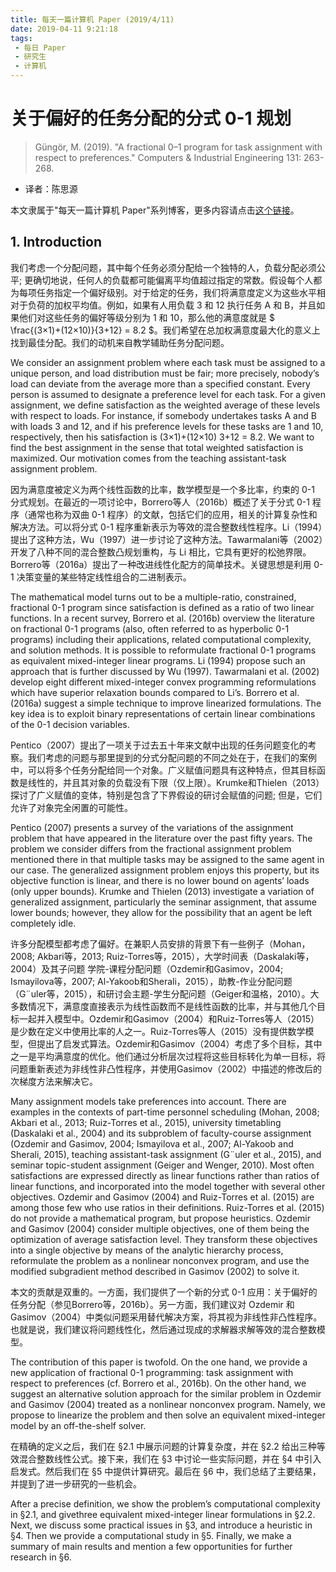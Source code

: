 ```yaml
---
title: 每天一篇计算机 Paper (2019/4/11)
date: 2019-04-11 9:21:18
tags: 
 - 每日 Paper
 - 研究生
 - 计算机
---
```


# 关于偏好的任务分配的分式 0-1 规划

>Güngör, M. (2019). "A fractional 0–1 program for task assignment with respect to preferences." Computers & Industrial Engineering 131: 263-268.
- 译者：陈思源

本文隶属于"每天一篇计算机 Paper"系列博客，更多内容请点击[这个链接](https://seuite.github.io/tags/%E6%AF%8F%E6%97%A5-Paper/)。

## 1. Introduction

我们考虑一个分配问题，其中每个任务必须分配给一个独特的人，负载分配必须公平; 更确切地说，任何人的负载都可能偏离平均值超过指定的常数。假设每个人都为每项任务指定一个偏好级别。对于给定的任务，我们将满意度定义为这些水平相对于负荷的加权平均值。例如，如果有人用负载 3 和 12 执行任务 A 和 B，并且如果他们对这些任务的偏好等级分别为 1 和 10，那么他的满意度就是 $ \frac{(3×1)+(12×10)}{3+12} = 8.2 $。我们希望在总加权满意度最大化的意义上找到最佳分配。我们的动机来自教学辅助任务分配问题。

We consider an assignment problem where each task must be assigned to a unique person, and load distribution must be fair; more precisely, nobody’s load can deviate from the average more than a specified constant. Every person is assumed to designate a preference level for each task. For a given assignment, we define satisfaction as the weighted average of these levels with respect to loads. For instance, if somebody undertakes tasks A and B with loads 3 and 12, and if his preference levels for these tasks are 1 and 10, respectively, then his satisfaction is (3×1)+(12×10) 3+12 = 8.2. We want to find the best assignment in the sense that total weighted satisfaction is maximized. Our motivation comes from the teaching assistant-task assignment problem. 

因为满意度被定义为两个线性函数的比率，数学模型是一个多比率，约束的 0-1 分式规划。在最近的一项讨论中，Borrero等人（2016b）概述了关于分式 0-1 程序（通常也称为双曲 0-1 程序）的文献，包括它们的应用，相关的计算复杂性和解决方法。可以将分式 0-1 程序重新表示为等效的混合整数线性程序。Li（1994）提出了这种方法，Wu（1997）进一步讨论了这种方法。Tawarmalani等（2002）开发了八种不同的混合整数凸规划重构，与 Li 相比，它具有更好的松弛界限。Borrero等（2016a）提出了一种改进线性化配方的简单技术。关键思想是利用 0-1 决策变量的某些特定线性组合的二进制表示。

The mathematical model turns out to be a multiple-ratio, constrained, fractional 0-1 program since satisfaction is defined as a ratio of two linear functions. In a recent survey, Borrero et al. (2016b) overview the literature on fractional 0-1 programs (also, often referred to as hyperbolic 0-1 programs) including their applications, related computational complexity, and solution methods. It is possible to reformulate fractional 0-1 programs as equivalent mixed-integer linear programs. Li (1994) propose such an approach that is further discussed by Wu (1997). Tawarmalani et al. (2002) develop eight different mixed-integer convex programming reformulations which have superior relaxation bounds compared to Li’s. Borrero et al. (2016a) suggest a simple technique to improve linearized formulations. The key idea is to exploit binary representations of certain linear combinations of the 0-1 decision variables. 

Pentico（2007）提出了一项关于过去五十年来文献中出现的任务问题变化的考察。我们考虑的问题与那里提到的分式分配问题的不同之处在于，在我们的案例中，可以将多个任务分配给同一个对象。广义赋值问题具有这种特点，但其目标函数是线性的，并且其对象的负载没有下限（仅上限）。Krumke和Thielen（2013）探讨了广义赋值的变体，特别是包含了下界假设的研讨会赋值的问题; 但是，它们允许了对象完全闲置的可能性。

Pentico (2007) presents a survey of the variations of the assignment problem that have appeared in the literature over the past fifty years. The problem we consider differs from the fractional assignment problem mentioned there in that multiple tasks may be assigned to the same agent in our case. The generalized assignment problem enjoys this property, but its objective function is linear, and there is no lower bound on agents’ loads (only upper bounds). Krumke and Thielen (2013) investigate a variation of generalized assignment, particularly the seminar assignment, that assume lower bounds; however, they allow for the possibility that an agent be left completely idle. 

许多分配模型都考虑了偏好。在兼职人员安排的背景下有一些例子（Mohan，2008; Akbari等，2013; Ruiz-Torres等，2015），大学时间表（Daskalaki等，2004）及其子问题 学院-课程分配问题（Ozdemir和Gasimov，2004; Ismayilova等，2007; Al-Yakoob和Sherali，2015），助教-作业分配问题（G¨uler等，2015），和研讨会主题-学生分配问题（Geiger和温格，2010）。大多数情况下，满意度直接表示为线性函数而不是线性函数的比率，并与其他几个目标一起并入模型中。Ozdemir和Gasimov（2004）和Ruiz-Torres等人（2015）是少数在定义中使用比率的人之一。Ruiz-Torres等人（2015）没有提供数学模型，但提出了启发式算法。Ozdemir和Gasimov（2004）考虑了多个目标，其中之一是平均满意度的优化。他们通过分析层次过程将这些目标转化为单一目标，将问题重新表述为非线性非凸性程序，并使用Gasimov（2002）中描述的修改后的次梯度方法来解决它。

Many assignment models take preferences into account. There are examples in the contexts of part-time personnel scheduling (Mohan, 2008; Akbari et al., 2013; Ruiz-Torres et al., 2015), university timetabling (Daskalaki et al., 2004) and its subproblem of faculty-course assignment (Ozdemir and Gasimov, 2004; Ismayilova et al., 2007; Al-Yakoob and Sherali, 2015), teaching assistant-task assignment (G¨uler et al., 2015), and seminar topic-student assignment (Geiger and Wenger, 2010). Most often satisfactions are expressed directly as linear functions rather than ratios of linear functions, and incorporated into the model together with several other objectives. Ozdemir and Gasimov (2004) and Ruiz-Torres et al. (2015) are among those few who use ratios in their definitions. Ruiz-Torres et al. (2015) do not provide a mathematical program, but propose heuristics. Ozdemir and Gasimov (2004) consider multiple objectives, one of them being the optimization of average satisfaction level. They transform these objectives into a single objective by means of the analytic hierarchy process, reformulate the problem as a nonlinear nonconvex program, and use the modified subgradient method described in Gasimov (2002) to solve it. 

本文的贡献是双重的。一方面，我们提供了一个新的分式 0-1 应用：关于偏好的任务分配（参见Borrero等，2016b）。另一方面，我们建议对 Ozdemir 和 Gasimov（2004）中类似问题采用替代解决方案，将其视为非线性非凸性程序。也就是说，我们建议将问题线性化，然后通过现成的求解器求解等效的混合整数模型。

The contribution of this paper is twofold. On the one hand, we provide a new application of fractional 0-1 programming: task assignment with respect to preferences (cf. Borrero et al., 2016b). On the other hand, we suggest an alternative solution approach for the similar problem in Ozdemir and Gasimov (2004) treated as a nonlinear nonconvex program. Namely, we propose to linearize the problem and then solve an equivalent mixed-integer model by an off-the-shelf solver. 

在精确的定义之后，我们在 §2.1 中展示问题的计算复杂度，并在 §2.2 给出三种等效混合整数线性公式。接下来，我们在 §3 中讨论一些实际问题，并在 §4 中引入启发式。然后我们在 §5 中提供计算研究。最后在 §6 中，我们总结了主要结果，并提到了进一步研究的一些机会。

After a precise definition, we show the problem’s computational complexity in §2.1, and givethree equivalent mixed-integer linear formulations in §2.2. Next, we discuss some practical issues in §3, and introduce a heuristic in §4. Then we provide a computational study in §5. Finally, we make a summary of main results and mention a few opportunities for further research in §6.
